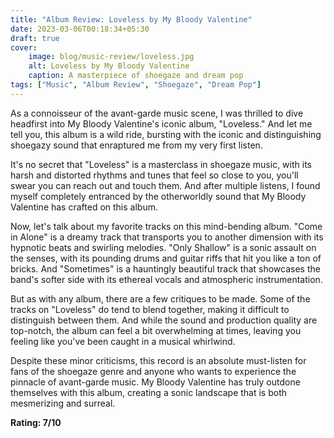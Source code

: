 ```yaml
---
title: "Album Review: Loveless by My Bloody Valentine"
date: 2023-03-06T00:18:34+05:30
draft: true
cover: 
    image: blog/music-review/loveless.jpg
    alt: Loveless by My Bloody Valentine
    caption: A masterpiece of shoegaze and dream pop
tags: ["Music", "Album Review", "Shoegaze", "Dream Pop"]
---
```


As a connoisseur of the avant-garde music scene, I was thrilled to dive headfirst into My Bloody Valentine's iconic album, "Loveless." And let me tell you, this album is a wild ride, bursting with the iconic and distinguishing shoegazy sound that enraptured me from my very first listen.

It's no secret that "Loveless" is a masterclass in shoegaze music, with its harsh and distorted rhythms and tunes that feel so close to you, you'll swear you can reach out and touch them. And after multiple listens, I found myself completely entranced by the otherworldly sound that My Bloody Valentine has crafted on this album.

Now, let's talk about my favorite tracks on this mind-bending album. "Come in Alone" is a dreamy track that transports you to another dimension with its hypnotic beats and swirling melodies. "Only Shallow" is a sonic assault on the senses, with its pounding drums and guitar riffs that hit you like a ton of bricks. And "Sometimes" is a hauntingly beautiful track that showcases the band's softer side with its ethereal vocals and atmospheric instrumentation.

But as with any album, there are a few critiques to be made. Some of the tracks on "Loveless" do tend to blend together, making it difficult to distinguish between them. And while the sound and production quality are top-notch, the album can feel a bit overwhelming at times, leaving you feeling like you've been caught in a musical whirlwind.

Despite these minor criticisms, this record is an absolute must-listen for fans of the shoegaze genre and anyone who wants to experience the pinnacle of avant-garde music. My Bloody Valentine has truly outdone themselves with this album, creating a sonic landscape that is both mesmerizing and surreal.

**Rating: 7/10**
